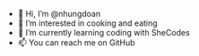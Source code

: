 - 👋 Hi, I’m @nhungdoan
- 👀 I’m interested in cooking and eating
- 🌱 I’m currently learning coding with SheCodes
- 📫 You can reach me on GitHub

<!---
rosedoan/rosedoan is a ✨ special ✨ repository because its `README.md` (this file) appears on your GitHub profile.
You can click the Preview link to take a look at your changes.
--->
